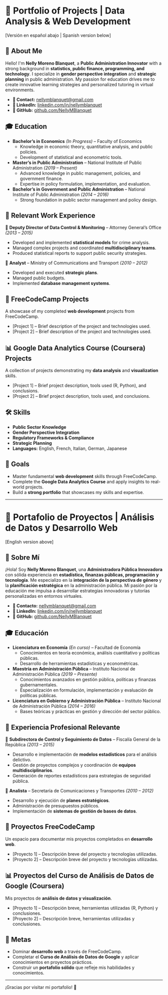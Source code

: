 # 📂 Portfolio of Projects | Data Analysis & Web Development

[Versión en español abajo | Spanish version below]

## 🌟 About Me

Hello! I'm **Nelly Moreno Blanquet**, a **Public Administration Innovator** with a strong background in **statistics, public finance, programming, and technology**. I specialize in **gender perspective integration** and **strategic planning** in public administration. My passion for education drives me to create innovative learning strategies and personalized tutoring in virtual environments.

- **📧 Contact:** nellymblanquet@gmail.com  
- **🔗 LinkedIn:** [linkedin.com/in/nellymblanquet](https://linkedin.com/in/nellymblanquet)  
- **🐙 GitHub:** [github.com/NellyMBlanquet](https://github.com/NellyMBlanquet)

## 🎓 Education

- **Bachelor’s in Economics** *(In Progress)* – Faculty of Economics  
  - Knowledge in economic theory, quantitative analysis, and public policies.  
  - Development of statistical and econometric tools.  
- **Master’s in Public Administration** – National Institute of Public Administration *(2019 – Present)*  
  - Advanced knowledge in public management, policies, and government finance.  
  - Expertise in policy formulation, implementation, and evaluation.  
- **Bachelor’s in Government and Public Administration** – National Institute of Public Administration *(2014 – 2016)*  
  - Strong foundation in public sector management and policy design.  

## 💼 Relevant Work Experience

🔹 **Deputy Director of Data Control & Monitoring** – Attorney General’s Office *(2013 – 2015)*  
- Developed and implemented **statistical models** for crime analysis.  
- Managed complex projects and coordinated **multidisciplinary teams**.  
- Produced statistical reports to support public security strategies.  

🔹 **Analyst** – Ministry of Communications and Transport *(2010 – 2012)*  
- Developed and executed **strategic plans**.  
- Managed public budgets.  
- Implemented **database management systems**.  

## 🚀 FreeCodeCamp Projects

A showcase of my completed **web development** projects from FreeCodeCamp.

- [Project 1] – Brief description of the project and technologies used.
- [Project 2] – Brief description of the project and technologies used.

## 📊 Google Data Analytics Course (Coursera) Projects

A collection of projects demonstrating my **data analysis** and **visualization** skills.

- [Project 1] – Brief project description, tools used (R, Python), and conclusions.
- [Project 2] – Brief project description, tools used, and conclusions.

## 🛠 Skills

- **Public Sector Knowledge**  
- **Gender Perspective Integration**  
- **Regulatory Frameworks & Compliance**  
- **Strategic Planning**  
- **Languages:** English, French, Italian, German, Japanese  

## 🎯 Goals

- Master fundamental **web development** skills through FreeCodeCamp.  
- Complete the **Google Data Analytics Course** and apply insights to real-world projects.  
- Build a **strong portfolio** that showcases my skills and expertise.  

---

# 📂 Portafolio de Proyectos | Análisis de Datos y Desarrollo Web

[English version above]

## 🌟 Sobre Mí

¡Hola! Soy **Nelly Moreno Blanquet**, una **Administradora Pública Innovadora** con sólida experiencia en **estadística, finanzas públicas, programación y tecnología**. Me especializo en la **integración de la perspectiva de género** y la **planificación estratégica** en la administración pública. Mi pasión por la educación me impulsa a desarrollar estrategias innovadoras y tutorías personalizadas en entornos virtuales.

- **📧 Contacto:** nellymblanquet@gmail.com  
- **🔗 LinkedIn:** [linkedin.com/in/nellymblanquet](https://linkedin.com/in/nellymblanquet)  
- **🐙 GitHub:** [github.com/NellyMBlanquet](https://github.com/NellyMBlanquet)

## 🎓 Educación

- **Licenciatura en Economía** *(En curso)* – Facultad de Economía  
  - Conocimientos en teoría económica, análisis cuantitativo y políticas públicas.  
  - Desarrollo de herramientas estadísticas y econométricas.  
- **Maestría en Administración Pública** – Instituto Nacional de Administración Pública *(2019 – Presente)*  
  - Conocimientos avanzados en gestión pública, políticas y finanzas gubernamentales.  
  - Especialización en formulación, implementación y evaluación de políticas públicas.  
- **Licenciatura en Gobierno y Administración Pública** – Instituto Nacional de Administración Pública *(2014 – 2016)*  
  - Bases teóricas y prácticas en gestión y dirección del sector público.  

## 💼 Experiencia Profesional Relevante

🔹 **Subdirectora de Control y Seguimiento de Datos** – Fiscalía General de la República *(2013 – 2015)*  
- Desarrollo e implementación de **modelos estadísticos** para el análisis delictivo.  
- Gestión de proyectos complejos y coordinación de **equipos multidisciplinarios**.  
- Generación de reportes estadísticos para estrategias de seguridad pública.  

🔹 **Analista** – Secretaría de Comunicaciones y Transportes *(2010 – 2012)*  
- Desarrollo y ejecución de **planes estratégicos**.  
- Administración de presupuestos públicos.  
- Implementación de **sistemas de gestión de bases de datos**.  

## 🚀 Proyectos FreeCodeCamp

Un espacio para documentar mis proyectos completados en **desarrollo web**.

- [Proyecto 1] – Descripción breve del proyecto y tecnologías utilizadas.
- [Proyecto 2] – Descripción breve del proyecto y tecnologías utilizadas.

## 📊 Proyectos del Curso de Análisis de Datos de Google (Coursera)

Mis proyectos de **análisis de datos y visualización**.

- [Proyecto 1] – Descripción breve, herramientas utilizadas (R, Python) y conclusiones.
- [Proyecto 2] – Descripción breve, herramientas utilizadas y conclusiones.

## 🎯 Metas

- Dominar **desarrollo web** a través de FreeCodeCamp.  
- Completar el **Curso de Análisis de Datos de Google** y aplicar conocimientos en proyectos prácticos.  
- Construir un **portafolio sólido** que refleje mis habilidades y conocimientos.  

---

¡Gracias por visitar mi portafolio! 🚀
